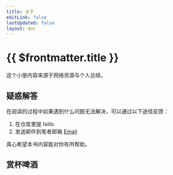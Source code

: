 ```yaml
---
title: 关于
editLink: false
lastUpdated: false
layout: doc
---
```


# {{ $frontmatter.title }}
这个小册内容来源于网络资源与个人总结。

## 疑惑解答
在阅读的过程中如果遇到什么问题无法解决，可以通过以下途径反馈：
1. 在仓库里提 Isiilo
2. 发送邮件到笔者邮箱 [Email](mailto:ikangjia.cn@outlook.com)

真心希望本书内容能对你有所帮助。

## 赏杯啤酒
